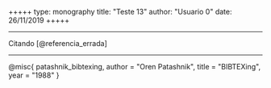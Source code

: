 +++++
type: monography
title: "Teste 13"
author: "Usuario 0"
date: 26/11/2019
+++++
*****
Citando [@referencia_errada]
*****
@misc{ patashnik_bibtexing,
       author = "Oren Patashnik",
       title = "BIBTEXing",
       year = "1988" }
